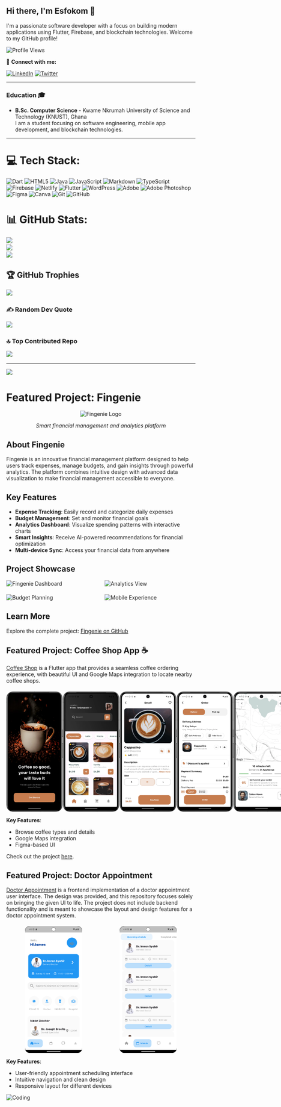 ## Hi there, I'm Esfokom 👋
I'm a passionate software developer with a focus on building modern applications using Flutter, Firebase, and blockchain technologies. Welcome to my GitHub profile!

![Profile Views](https://komarev.com/ghpvc/?username=Esfokom&color=blue)

🔗 **Connect with me:**

[![LinkedIn](https://img.shields.io/badge/LinkedIn-blue?style=flat-square&logo=linkedin&logoColor=white)](https://linkedin.com/in/Esfokom)
[![Twitter](https://img.shields.io/badge/Twitter-blue?style=flat-square&logo=twitter&logoColor=white)](https://x.com/esfokom)

---

### Education 🎓

- **B.Sc. Computer Science** - Kwame Nkrumah University of Science and Technology (KNUST), Ghana  
  I am a student focusing on software engineering, mobile app development, and blockchain technologies.

---

# 💻 Tech Stack:
![Dart](https://img.shields.io/badge/dart-%230175C2.svg?style=for-the-badge&logo=dart&logoColor=white) ![HTML5](https://img.shields.io/badge/html5-%23E34F26.svg?style=for-the-badge&logo=html5&logoColor=white) ![Java](https://img.shields.io/badge/java-%23ED8B00.svg?style=for-the-badge&logo=openjdk&logoColor=white) ![JavaScript](https://img.shields.io/badge/javascript-%23323330.svg?style=for-the-badge&logo=javascript&logoColor=%23F7DF1E) ![Markdown](https://img.shields.io/badge/markdown-%23000000.svg?style=for-the-badge&logo=markdown&logoColor=white) ![TypeScript](https://img.shields.io/badge/typescript-%23007ACC.svg?style=for-the-badge&logo=typescript&logoColor=white) ![Firebase](https://img.shields.io/badge/firebase-%23039BE5.svg?style=for-the-badge&logo=firebase) ![Netlify](https://img.shields.io/badge/netlify-%23000000.svg?style=for-the-badge&logo=netlify&logoColor=#00C7B7) ![Flutter](https://img.shields.io/badge/Flutter-%2302569B.svg?style=for-the-badge&logo=Flutter&logoColor=white) ![WordPress](https://img.shields.io/badge/WordPress-%23117AC9.svg?style=for-the-badge&logo=WordPress&logoColor=white) ![Adobe](https://img.shields.io/badge/adobe-%23FF0000.svg?style=for-the-badge&logo=adobe&logoColor=white) ![Adobe Photoshop](https://img.shields.io/badge/adobe%20photoshop-%2331A8FF.svg?style=for-the-badge&logo=adobe%20photoshop&logoColor=white) ![Figma](https://img.shields.io/badge/figma-%23F24E1E.svg?style=for-the-badge&logo=figma&logoColor=white) ![Canva](https://img.shields.io/badge/Canva-%2300C4CC.svg?style=for-the-badge&logo=Canva&logoColor=white) ![Git](https://img.shields.io/badge/git-%23F05033.svg?style=for-the-badge&logo=git&logoColor=white) ![GitHub](https://img.shields.io/badge/github-%23121011.svg?style=for-the-badge&logo=github&logoColor=white)
# 📊 GitHub Stats:
![](https://github-readme-stats.vercel.app/api?username=esfokom&theme=aura&hide_border=false&include_all_commits=true&count_private=true)<br/>
![](https://nirzak-streak-stats.vercel.app/?user=esfokom&theme=aura&hide_border=false)<br/>
![](https://github-readme-stats.vercel.app/api/top-langs/?username=esfokom&theme=aura&hide_border=false&include_all_commits=true&count_private=true&layout=compact)

## 🏆 GitHub Trophies
![](https://github-profile-trophy.vercel.app/?username=esfokom&theme=radical&no-frame=false&no-bg=true&margin-w=4)

### ✍️ Random Dev Quote
![](https://quotes-github-readme.vercel.app/api?type=horizontal&theme=radical)

### 🔝 Top Contributed Repo
![](https://github-contributor-stats.vercel.app/api?username=esfokom&limit=5&theme=dark&combine_all_yearly_contributions=true)

---
[![](https://visitcount.itsvg.in/api?id=esfokom&icon=0&color=0)](https://visitcount.itsvg.in)

<!-- Proudly created with GPRM ( https://gprm.itsvg.in ) -->

# Featured Project: Fingenie

<div align="center">
  <img src="https://github.com/Esfokom/skillbridge/blob/v5/public/images/logo.png" alt="Fingenie Logo" width="200"/>
  <p><em>Smart financial management and analytics platform</em></p>
</div>

## About Fingenie

Fingenie is an innovative financial management platform designed to help users track expenses, manage budgets, and gain insights through powerful analytics. The platform combines intuitive design with advanced data visualization to make financial management accessible to everyone.

## Key Features

- **Expense Tracking**: Easily record and categorize daily expenses
- **Budget Management**: Set and monitor financial goals
- **Analytics Dashboard**: Visualize spending patterns with interactive charts
- **Smart Insights**: Receive AI-powered recommendations for financial optimization
- **Multi-device Sync**: Access your financial data from anywhere

## Project Showcase

<div style="display: grid; grid-template-columns: repeat(2, 1fr); gap: 20px; margin-bottom: 20px;">
  <img src="https://github.com/Esfokom/skillbridge/blob/v5/screenshots/hero.png" alt="Fingenie Dashboard" width="100%" />
  <img src="https://github.com/Esfokom/skillbridge/blob/v5/screenshots/marketplace.png" alt="Analytics View" width="100%" />
</div>

<div style="display: grid; grid-template-columns: repeat(2, 1fr); gap: 20px;">
  <img src="https://github.com/Esfokom/skillbridge/blob/v5/screenshots/gig.png" alt="Budget Planning" width="100%" />
  <img src="https://github.com/Esfokom/skillbridge/blob/v5/screenshots/mentorship.png" alt="Mobile Experience" width="100%" />
</div>

## Learn More

Explore the complete project: [Fingenie on GitHub](https://github.com/Esfokom/skillbridge)


## Featured Project: Coffee Shop App ☕
[Coffee Shop](https://github.com/Esfokom/coffee_shop) is a Flutter app that provides a seamless coffee ordering experience, with beautiful UI and Google Maps integration to locate nearby coffee shops.

<div style="display: flex; justify-content: space-around; margin-top: 20px;">

  <!-- Screenshot 1 -->
  <img src="https://github.com/Esfokom/coffee_shop/blob/main/assets/screenshots/onboarding.webp" alt="Onboarding" style="width: 30%; height: auto;">

  <!-- Screenshot 2 -->
  <img src="https://github.com/Esfokom/coffee_shop/blob/main/assets/screenshots/home.webp" alt="Home" style="width: 30%; height: auto;">

  <!-- Screenshot 3 -->
  <img src="https://github.com/Esfokom/coffee_shop/blob/main/assets/screenshots/detail.webp" alt="Detail" style="width: 30%; height: auto;">

  <!-- Screenshot 4 -->
  <img src="https://github.com/Esfokom/coffee_shop/blob/main/assets/screenshots/order.webp" alt="Order" style="width: 30%; height: auto;">

  <!-- Screenshot 5 -->
  <img src="https://github.com/Esfokom/coffee_shop/blob/main/assets/screenshots/delivery.webp" alt="Delivery" style="width: 30%; height: auto;">

</div>

**Key Features**:
- Browse coffee types and details
- Google Maps integration
- Figma-based UI

Check out the project [here](https://github.com/Esfokom/coffee_shop).

## Featured Project: Doctor Appointment
[Doctor Appointment](https://github.com/Esfokom/Doctor_Appointment) is a frontend implementation of a doctor appointment user interface. The design was provided, and this repository focuses solely on bringing the given UI to life. The project does not include backend functionality and is meant to showcase the layout and design features for a doctor appointment system.

<div style="display: flex; justify-content: space-around; margin-top: 20px;">

  <!-- Screenshot 1 -->
  <img src="https://github.com/Esfokom/doctor_appointment/blob/main/screen_capture/screenshot1.png" alt="Sreenshot 1" style="width: 30%; height: auto;">

  <!-- Screenshot 2 -->
  <img src="https://github.com/Esfokom/doctor_appointment/blob/main/screen_capture/screenshot2.png" alt="Screenshot 2" style="width: 30%; height: auto;">


</div>

**Key Features**:
- User-friendly appointment scheduling interface
- Intuitive navigation and clean design
- Responsive layout for different devices

![Coding](https://media.giphy.com/media/qgQUggAC3Pfv687qPC/giphy.gif)






<!--
**Esfokom/Esfokom** is a ✨ _special_ ✨ repository because its `README.md` (this file) appears on your GitHub profile.

Here are some ideas to get you started:

- 🔭 I’m currently working on ...
- 🌱 I’m currently learning ...
- 👯 I’m looking to collaborate on ...
- 🤔 I’m looking for help with ...
- 💬 Ask me about ...
- 📫 How to reach me: ...
- 😄 Pronouns: ...
- ⚡ Fun fact: ...
-->
